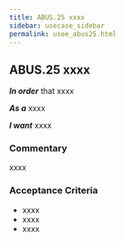 ```yaml
---
title: ABUS.25 xxxx
sidebar: usecase_sidebar
permalink: usee_abus25.html
---
```


## ABUS.25 xxxx
**_In order_** that xxxx

**_As a_** xxxx

**_I want_** xxxx

### Commentary
xxxx

### Acceptance Criteria
* xxxx
* xxxx
* xxxx
